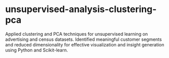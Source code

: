 # unsupervised-analysis-clustering-pca
Applied clustering and PCA techniques for unsupervised learning on advertising and census datasets. Identified meaningful customer segments and reduced dimensionality for effective visualization and insight generation using Python and Scikit-learn.
